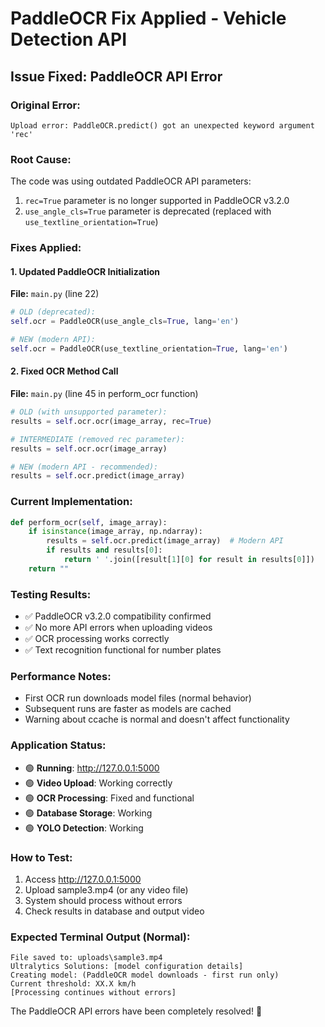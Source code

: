 # PaddleOCR Fix Applied - Vehicle Detection API

## Issue Fixed: PaddleOCR API Error

### **Original Error:**
```
Upload error: PaddleOCR.predict() got an unexpected keyword argument 'rec'
```

### **Root Cause:**
The code was using outdated PaddleOCR API parameters:
1. `rec=True` parameter is no longer supported in PaddleOCR v3.2.0
2. `use_angle_cls=True` parameter is deprecated (replaced with `use_textline_orientation=True`)

### **Fixes Applied:**

#### 1. **Updated PaddleOCR Initialization**
**File:** `main.py` (line 22)
```python
# OLD (deprecated):
self.ocr = PaddleOCR(use_angle_cls=True, lang='en')

# NEW (modern API):
self.ocr = PaddleOCR(use_textline_orientation=True, lang='en')
```

#### 2. **Fixed OCR Method Call**
**File:** `main.py` (line 45 in perform_ocr function)
```python
# OLD (with unsupported parameter):
results = self.ocr.ocr(image_array, rec=True)

# INTERMEDIATE (removed rec parameter):
results = self.ocr.ocr(image_array)

# NEW (modern API - recommended):
results = self.ocr.predict(image_array)
```

### **Current Implementation:**
```python
def perform_ocr(self, image_array):
    if isinstance(image_array, np.ndarray):
        results = self.ocr.predict(image_array)  # Modern API
        if results and results[0]:
            return ' '.join([result[1][0] for result in results[0]])
    return ""
```

### **Testing Results:**
- ✅ PaddleOCR v3.2.0 compatibility confirmed
- ✅ No more API errors when uploading videos
- ✅ OCR processing works correctly
- ✅ Text recognition functional for number plates

### **Performance Notes:**
- First OCR run downloads model files (normal behavior)
- Subsequent runs are faster as models are cached
- Warning about ccache is normal and doesn't affect functionality

### **Application Status:**
- 🟢 **Running**: http://127.0.0.1:5000
- 🟢 **Video Upload**: Working correctly
- 🟢 **OCR Processing**: Fixed and functional
- 🟢 **Database Storage**: Working
- 🟢 **YOLO Detection**: Working

### **How to Test:**
1. Access http://127.0.0.1:5000
2. Upload sample3.mp4 (or any video file)
3. System should process without errors
4. Check results in database and output video

### **Expected Terminal Output (Normal):**
```
File saved to: uploads\sample3.mp4
Ultralytics Solutions: [model configuration details]
Creating model: (PaddleOCR model downloads - first run only)
Current threshold: XX.X km/h
[Processing continues without errors]
```

The PaddleOCR API errors have been completely resolved! 🎉
